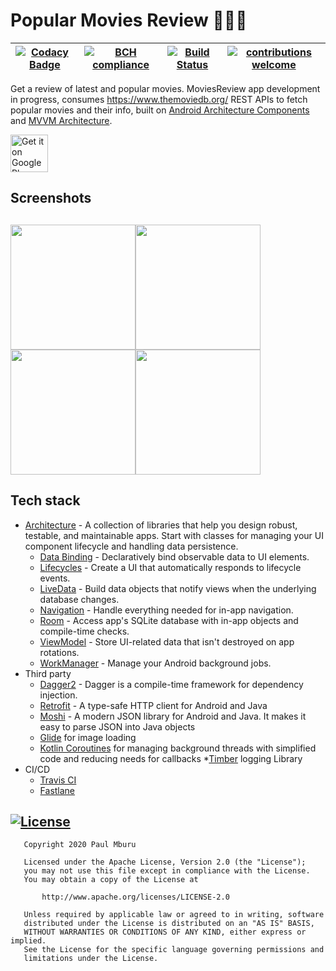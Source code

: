 # Popular Movies Review 🚧👷🔧️
|[![Codacy Badge](https://api.codacy.com/project/badge/Grade/1c47631fac534bd896a11f3af378d78f)](https://app.codacy.com/manual/Paulmburu/MoviesReview?utm_source=github.com&utm_medium=referral&utm_content=Paulmburu/MoviesReview&utm_campaign=Badge_Grade_Dashboard)|[![BCH compliance](https://bettercodehub.com/edge/badge/Paulmburu/MoviesReview?branch=master)](https://bettercodehub.com/)|[![Build Status](https://travis-ci.org/Paulmburu/MoviesReview.svg?branch=master)](https://travis-ci.org/Paulmburu/MoviesReview)|[![contributions welcome](https://img.shields.io/badge/contributions-welcome-brightgreen.svg?style=flat)](https://github.com/dwyl/esta/issues)|
|:---:|:---:|:---:|:---:|

Get a review of latest and popular movies.
MoviesReview app development in progress, consumes https://www.themoviedb.org/ REST APIs to fetch popular movies and their info, built on [Android Architecture Components](https://developer.android.com/topic/libraries/architecture) and [MVVM Architecture](https://developer.android.com/jetpack/docs/guide).

<a href="https://play.google.com/store/apps/details?id=tk.paulmburu.moviesreview"><img alt="Get it on Google Play" src="https://play.google.com/intl/en_us/badges/images/generic/en-play-badge.png" height=60px /></a>

## Screenshots
<image src="screenshots/3.png" width="200"><image src="screenshots/2.png" width="200"><image src="screenshots/4.png" width="200"><image src="screenshots/5.png" width="200">
--------------
  
  ## Tech stack
  
* [Architecture][1] - A collection of libraries that help you design robust, testable, and
  maintainable apps. Start with classes for managing your UI component lifecycle and handling data
  persistence.
  * [Data Binding][2] - Declaratively bind observable data to UI elements.
  * [Lifecycles][3] - Create a UI that automatically responds to lifecycle events.
  * [LiveData][4] - Build data objects that notify views when the underlying database changes.
  * [Navigation][5] - Handle everything needed for in-app navigation.
  * [Room][6] - Access app's SQLite database with in-app objects and compile-time checks.
  * [ViewModel][7] - Store UI-related data that isn't destroyed on app rotations.
  * [WorkManager][8] - Manage your Android background jobs.
* Third party
  * [Dagger2][14] - Dagger is a compile-time framework for dependency injection.
  * [Retrofit][9] - A type-safe HTTP client for Android and Java
  * [Moshi][10] - A modern JSON library for Android and Java. It makes it easy to parse JSON into Java objects
  * [Glide][11] for image loading
  * [Kotlin Coroutines][12] for managing background threads with simplified code and reducing needs for callbacks
  *[Timber][13] logging Library
* CI/CD
  * [Travis CI][15]
  * [Fastlane][16]

[1]: https://developer.android.com/jetpack/arch/
[2]: https://developer.android.com/topic/libraries/data-binding/
[3]: https://developer.android.com/topic/libraries/architecture/lifecycle
[4]: https://developer.android.com/topic/libraries/architecture/livedata
[5]: https://developer.android.com/topic/libraries/architecture/navigation/
[6]: https://developer.android.com/topic/libraries/architecture/room
[7]: https://developer.android.com/topic/libraries/architecture/viewmodel
[8]: https://developer.android.com/topic/libraries/architecture/workmanager
[9]: https://square.github.io/retrofit/
[10]: https://github.com/square/moshi
[11]: https://bumptech.github.io/glide/
[12]: https://kotlinlang.org/docs/reference/coroutines-overview.html
[13]: https://github.com/JakeWharton/timber
[14]: https://github.com/google/dagger
[15]: https://travis-ci.org/
[16]: https://fastlane.tools/

## [![License](https://img.shields.io/badge/License-Apache%202.0-blue.svg)](https://opensource.org/licenses/Apache-2.0)
```
   Copyright 2020 Paul Mburu

   Licensed under the Apache License, Version 2.0 (the "License");
   you may not use this file except in compliance with the License.
   You may obtain a copy of the License at

       http://www.apache.org/licenses/LICENSE-2.0

   Unless required by applicable law or agreed to in writing, software
   distributed under the License is distributed on an "AS IS" BASIS,
   WITHOUT WARRANTIES OR CONDITIONS OF ANY KIND, either express or implied.
   See the License for the specific language governing permissions and
   limitations under the License.
   ```
